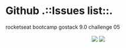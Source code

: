 # Github .::Issues list::.
rocketseat bootcamp gostack 9.0 challenge 05

<p align="center">
  <img align="center" src="https://user-images.githubusercontent.com/24916872/73551161-ab335180-4424-11ea-997b-474e240f8552.png">
  <img align="center" src="https://user-images.githubusercontent.com/24916872/73551002-598ac700-4424-11ea-998e-66d49d0313aa.png">
  </p>

